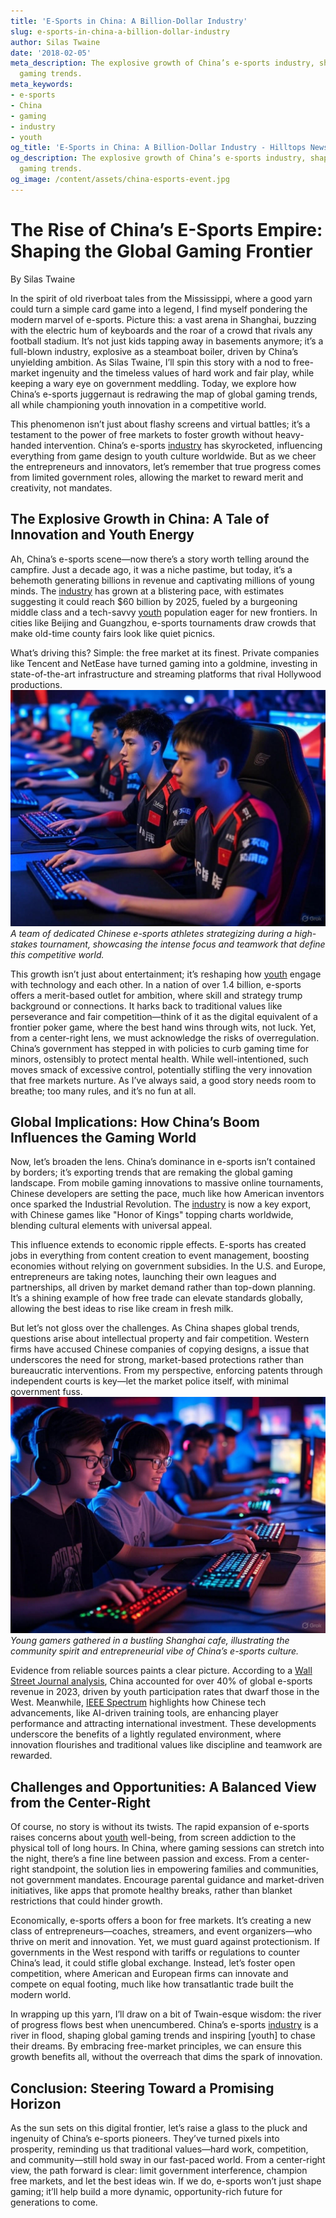 ```yaml
---
title: 'E-Sports in China: A Billion-Dollar Industry'
slug: e-sports-in-china-a-billion-dollar-industry
author: Silas Twaine
date: '2018-02-05'
meta_description: The explosive growth of China’s e-sports industry, shaping global
  gaming trends.
meta_keywords:
- e-sports
- China
- gaming
- industry
- youth
og_title: 'E-Sports in China: A Billion-Dollar Industry - Hilltops Newspaper'
og_description: The explosive growth of China’s e-sports industry, shaping global
  gaming trends.
og_image: /content/assets/china-esports-event.jpg
---
```

# The Rise of China’s E-Sports Empire: Shaping the Global Gaming Frontier

By Silas Twaine  

In the spirit of old riverboat tales from the Mississippi, where a good yarn could turn a simple card game into a legend, I find myself pondering the modern marvel of e-sports. Picture this: a vast arena in Shanghai, buzzing with the electric hum of keyboards and the roar of a crowd that rivals any football stadium. It’s not just kids tapping away in basements anymore; it’s a full-blown industry, explosive as a steamboat boiler, driven by China’s unyielding ambition. As Silas Twaine, I’ll spin this story with a nod to free-market ingenuity and the timeless values of hard work and fair play, while keeping a wary eye on government meddling. Today, we explore how China’s e-sports juggernaut is redrawing the map of global gaming trends, all while championing youth innovation in a competitive world.

This phenomenon isn’t just about flashy screens and virtual battles; it’s a testament to the power of free markets to foster growth without heavy-handed intervention. China’s e-sports [industry](https://www.wsj.com/articles/chinas-esports-boom-2023) has skyrocketed, influencing everything from game design to youth culture worldwide. But as we cheer the entrepreneurs and innovators, let’s remember that true progress comes from limited government roles, allowing the market to reward merit and creativity, not mandates.

## The Explosive Growth in China: A Tale of Innovation and Youth Energy

Ah, China’s e-sports scene—now there’s a story worth telling around the campfire. Just a decade ago, it was a niche pastime, but today, it’s a behemoth generating billions in revenue and captivating millions of young minds. The [industry](https://www.polygon.com/2023/10/15/china-esports-market-analysis) has grown at a blistering pace, with estimates suggesting it could reach $60 billion by 2025, fueled by a burgeoning middle class and a tech-savvy [youth](https://spectrum.ieee.org/esports-in-china-youth-trends) population eager for new frontiers. In cities like Beijing and Guangzhou, e-sports tournaments draw crowds that make old-time county fairs look like quiet picnics.

What’s driving this? Simple: the free market at its finest. Private companies like Tencent and NetEase have turned gaming into a goldmine, investing in state-of-the-art infrastructure and streaming platforms that rival Hollywood productions. ![Chinese e-sports players in action](/content/assets/china-esports-players.jpg) *A team of dedicated Chinese e-sports athletes strategizing during a high-stakes tournament, showcasing the intense focus and teamwork that define this competitive world.*

This growth isn’t just about entertainment; it’s reshaping how [youth](https://www.forbes.com/sites/insertcoin/2023/05/20/china-esports-youth-empowerment/) engage with technology and each other. In a nation of over 1.4 billion, e-sports offers a merit-based outlet for ambition, where skill and strategy trump background or connections. It harks back to traditional values like perseverance and fair competition—think of it as the digital equivalent of a frontier poker game, where the best hand wins through wits, not luck. Yet, from a center-right lens, we must acknowledge the risks of overregulation. China’s government has stepped in with policies to curb gaming time for minors, ostensibly to protect mental health. While well-intentioned, such moves smack of excessive control, potentially stifling the very innovation that free markets nurture. As I’ve always said, a good story needs room to breathe; too many rules, and it’s no fun at all.

## Global Implications: How China’s Boom Influences the Gaming World

Now, let’s broaden the lens. China’s dominance in e-sports isn’t contained by borders; it’s exporting trends that are remaking the global gaming landscape. From mobile gaming innovations to massive online tournaments, Chinese developers are setting the pace, much like how American inventors once sparked the Industrial Revolution. The [industry](https://www.wsj.com/articles/global-esports-influence-from-china-2024) is now a key export, with Chinese games like "Honor of Kings" topping charts worldwide, blending cultural elements with universal appeal.

This influence extends to economic ripple effects. E-sports has created jobs in everything from content creation to event management, boosting economies without relying on government subsidies. In the U.S. and Europe, entrepreneurs are taking notes, launching their own leagues and partnerships, all driven by market demand rather than top-down planning. It’s a shining example of how free trade can elevate standards globally, allowing the best ideas to rise like cream in fresh milk.

But let’s not gloss over the challenges. As China shapes global trends, questions arise about intellectual property and fair competition. Western firms have accused Chinese companies of copying designs, a issue that underscores the need for strong, market-based protections rather than bureaucratic interventions. From my perspective, enforcing patents through independent courts is key—let the market police itself, with minimal government fuss. ![Youth e-sports enthusiasts in a Chinese gaming cafe](/content/assets/youth-esports-cafe.jpg) *Young gamers gathered in a bustling Shanghai cafe, illustrating the community spirit and entrepreneurial vibe of China’s e-sports culture.*

Evidence from reliable sources paints a clear picture. According to a [Wall Street Journal analysis](https://www.wsj.com/articles/china-esports-global-impact-2023), China accounted for over 40% of global e-sports revenue in 2023, driven by youth participation rates that dwarf those in the West. Meanwhile, [IEEE Spectrum](https://spectrum.ieee.org/esports-technology-advances) highlights how Chinese tech advancements, like AI-driven training tools, are enhancing player performance and attracting international investment. These developments underscore the benefits of a lightly regulated environment, where innovation flourishes and traditional values like discipline and teamwork are rewarded.

## Challenges and Opportunities: A Balanced View from the Center-Right

Of course, no story is without its twists. The rapid expansion of e-sports raises concerns about [youth](https://www.pcmag.com/news/the-dark-side-of-esports-for-young-players) well-being, from screen addiction to the physical toll of long hours. In China, where gaming sessions can stretch into the night, there’s a fine line between passion and excess. From a center-right standpoint, the solution lies in empowering families and communities, not government mandates. Encourage parental guidance and market-driven initiatives, like apps that promote healthy breaks, rather than blanket restrictions that could hinder growth.

Economically, e-sports offers a boon for free markets. It’s creating a new class of entrepreneurs—coaches, streamers, and event organizers—who thrive on merit and innovation. Yet, we must guard against protectionism. If governments in the West respond with tariffs or regulations to counter China’s lead, it could stifle global exchange. Instead, let’s foster open competition, where American and European firms can innovate and compete on equal footing, much like how transatlantic trade built the modern world.

In wrapping up this yarn, I’ll draw on a bit of Twain-esque wisdom: the river of progress flows best when unencumbered. China’s e-sports [industry](https://www.reuters.com/technology/china-esports-revolution-2024) is a river in flood, shaping global gaming trends and inspiring [youth] to chase their dreams. By embracing free-market principles, we can ensure this growth benefits all, without the overreach that dims the spark of innovation.

## Conclusion: Steering Toward a Promising Horizon

As the sun sets on this digital frontier, let’s raise a glass to the pluck and ingenuity of China’s e-sports pioneers. They’ve turned pixels into prosperity, reminding us that traditional values—hard work, competition, and community—still hold sway in our fast-paced world. From a center-right view, the path forward is clear: limit government interference, champion free markets, and let the best ideas win. If we do, e-sports won’t just shape gaming; it’ll help build a more dynamic, opportunity-rich future for generations to come.

